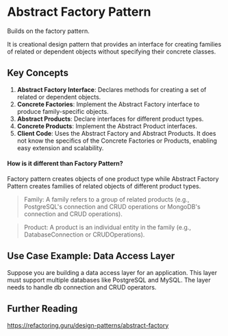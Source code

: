 # Abstract Factory Pattern

Builds on the factory pattern.

It is creational design pattern that provides an interface for creating families
of related or dependent objects without specifying their concrete classes.

## Key Concepts

1. **Abstract Factory Interface**: Declares methods for creating a set of
   related or dependent objects.
2. **Concrete Factories**: Implement the Abstract Factory interface to produce
   family-specific objects.
3. **Abstract Products**: Declare interfaces for different product types.
4. **Concrete Products**: Implement the Abstract Product interfaces.
5. **Client Code**: Uses the Abstract Factory and Abstract Products. It does not
   know the specifics of the Concrete Factories or Products, enabling easy
   extension and scalability.

#### How is it different than Factory Pattern?

Factory pattern creates objects of one product type while Abstract Factory
Pattern creates families of related objects of different product types.

> Family: A family refers to a group of related products (e.g., PostgreSQL's
> connection and CRUD operations or MongoDB's connection and CRUD operations).

> Product: A product is an individual entity in the family (e.g.,
> DatabaseConnection or CRUDOperations).

## Use Case Example: Data Access Layer

Suppose you are building a data access layer for an application. This layer must
support multiple databases like PostgreSQL and MySQL. The layer needs to handle
db connection and CRUD operators.

## Further Reading

https://refactoring.guru/design-patterns/abstract-factory
